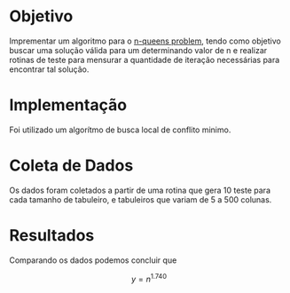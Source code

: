 # Objetivo

Imprementar um algoritmo para o [n-queens problem](https://en.wikipedia.org/wiki/Eight_queens_puzzle), tendo como objetivo buscar uma solução válida  para um determinando valor de n e realizar rotinas de teste para mensurar a quantidade de iteração necessárias para encontrar tal solução. 

# Implementação

Foi utilizado um algorítmo de busca local de conflito minimo.

# Coleta de Dados

Os dados foram coletados a partir de uma rotina que gera 10 teste para cada tamanho de tabuleiro, e tabuleiros que variam de 5 a 500 colunas.

# Resultados

Comparando os dados podemos concluir que 
```math
y = n ^ 1.740
```


